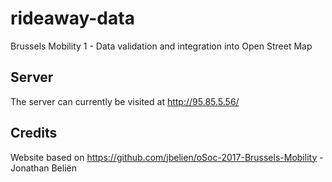 # rideaway-data
Brussels Mobility 1 - Data validation and integration into Open Street Map

## Server
The server can currently be visited at http://95.85.5.56/

## Credits
Website based on https://github.com/jbelien/oSoc-2017-Brussels-Mobility - Jonathan Beliën
